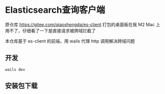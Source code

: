 # Elasticsearch查询客户端

原仓库 https://gitee.com/qiaoshengda/es-client 打包的桌面板在我 M2 Mac 上用不了，仔细看了一下是直接请求被跨域拦截了

本仓库基于 es-client 的前端，用 wails 代理 http 调用解决跨域问题

## 开发

```shell
wails dev
```

## 安装包下载


